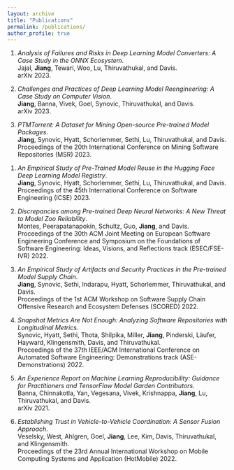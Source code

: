 ```yaml
---
layout: archive
title: "Publications"
permalink: /publications/
author_profile: true
---
```

1. *Analysis of Failures and Risks in Deep Learning Model Converters: A Case Study in the ONNX Ecosystem*.  
 Jajal, **Jiang**, Tewari, Woo, Lu, Thiruvathukal, and Davis.  
 arXiv 2023.  
 <a href="https://arxiv.org/abs/2303.17708"><i class="fas fa-file-pdf"></i></a>


1. *Challenges and Practices of Deep Learning Model Reengineering: A Case Study on Computer Vision*.  
 **Jiang**, Banna, Vivek, Goel, Synovic, Thiruvathukal, and Davis.  
 arXiv 2023.  
 <a href="https://arxiv.org/abs/2303.07476"><i class="fas fa-file-pdf"></i></a>


1. *PTMTorrent: A Dataset for Mining Open-source Pre-trained Model Packages*.  
 **Jiang**, Synovic, Hyatt, Schorlemmer, Sethi, Lu, Thiruvathukal, and Davis.
 Proceedings of the 20th International Conference on Mining Software Repositories (MSR) 2023.  
 <a href="{{ site.url }}/files/publications/JiangSynovicJajalSchorlemmerTewariPareekThiruvathukalDavis-PTMTorrent-MSR23.pdf"><i class="fas fa-file-pdf"></i></a> 
 <!-- <a href="{{ site.url }}/files/publications/MontesPeerapatanapokinSchultzGuoJiangDavis-ModelZoo-FSE22IVR-slides.pptx"><i class="fas fa-file-powerpoint"></i></a> -->

1. *An Empirical Study of Pre-Trained Model Reuse in the Hugging Face Deep Learning Model Registry*.  
 **Jiang**, Synovic, Hyatt, Schorlemmer, Sethi, Lu, Thiruvathukal, and Davis.
 Proceedings of the 45th International Conference on Software Engineering (ICSE) 2023.  
 <a href="{{ site.url }}/files/publications/ICSE23-PTMReuse.pdf"><i class="fas fa-file-pdf"></i></a> 
 <a href="{{ site.url }}/files/publications/ICSE23-PTMReuse-slides.pptx"><i class="fas fa-file-powerpoint"></i></a>

1. *Discrepancies among Pre-trained Deep Neural Networks: A New Threat to Model Zoo Reliability*.  
 Montes, Peerapatanapokin, Schultz, Guo, **Jiang**, and Davis.  
 Proceedings of the 30th ACM Joint Meeting on European Software Engineering Conference and Symposium on the Foundations of Software Engineering: Ideas, Visions, and Reflections track (ESEC/FSE-IVR) 2022.  
 <a href="{{ site.url }}/files/publications/MontesPeerapatanapokinSchultzGuoJiangDavis-ModelZoo-FSE22IVR.pdf"><i class="fas fa-file-pdf"></i></a> <a href="{{ site.url }}/files/publications/MontesPeerapatanapokinSchultzGuoJiangDavis-ModelZoo-FSE22IVR-slides.pptx"><i class="fas fa-file-powerpoint"></i></a>

1. *An Empirical Study of Artifacts and Security Practices in the Pre-trained Model Supply Chain*.  
 **Jiang**, Synovic, Sethi, Indarapu, Hyatt, Schorlemmer, Thiruvathukal, and Davis.  
 Proceedings of the 1st ACM Workshop on Software Supply Chain Offensive Research and Ecosystem Defenses (SCORED) 2022.  
 <a href="{{ site.url }}/files/publications/JiangSynovicSethiIndarapuHyattSchorlemmerThiruvathukalDavis-PTMSupplyChain-SCORED22.pdf"><i class="fas fa-file-pdf"></i></a> <a href="{{ site.url }}/files/publications/JiangSynovicSethiIndarapuHyattSchorlemmerThiruvathukalDavis-PTMSupplyChain-SCORED22-slides.pptx"><i class="fas fa-file-powerpoint"></i></a> <a href="https://medium.com/@jiang784/an-empirical-study-of-artifacts-and-security-risks-in-the-pre-trained-model-supply-chain-fc9dde611595"><i class="fab fa-medium"></i></a>

1. *Snapshot Metrics Are Not Enough: Analyzing Software Repositories with Longitudinal Metrics*.  
 Synovic, Hyatt, Sethi, Thota, Shilpika, Miller, **Jiang**, Pinderski, Läufer, Hayward, Klingensmith, Davis, and Thiruvathukal.  
 Proceedings of the 37th IEEE/ACM International Conference on Automated Software Engineering: Demonstrations track (ASE-Demonstrations) 2022.  
 <a href="{{ site.url }}/files/publications/SynovicHyattSethiThotaShilpikaMillerJiangPinderskiLauferHaywardKlingensmithDavisThiruvathukal-LongitudinalMetrics-ASE22Demo.pdf"><i class="fas fa-file-pdf"></i></a> <a href="https://github.com/SoftwareSystemsLaboratory/prime"><i class="fas fa-file-code"></i></a> <a href="https://youtu.be/YigEHy3_JCo"><i class="fas fa-video"></i></a>

1. *An Experience Report on Machine Learning Reproducibility: Guidance for Practitioners and TensorFlow Model Garden Contributors*.  
 Banna, Chinnakotla, Yan, Vegesana, Vivek, Krishnappa, **Jiang**, Lu, Thiruvathukal, and Davis.  
 arXiv 2021.  
 <a href="https://arxiv.org/abs/2107.00821"><i class="fas fa-file-pdf"></i></a>

1. *Establishing Trust in Vehicle-to-Vehicle Coordination: A Sensor Fusion Approach*.  
 Veselsky, West, Ahlgren, Goel, **Jiang**, Lee, Kim, Davis, Thiruvathukal, and Klingensmith.  
 Proceedings of the 23rd Annual International Workshop on Mobile Computing Systems and Application (HotMobile) 2022.  
 <a href="{{ site.url }}/files/publications/VeselskyWestAhlgrenGoelJiangLeeKimDavisThiruvathukalKlingensmith-V2VTrust-HotMobile.pdf"><i class="fas fa-file-pdf"></i></a>